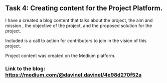 ## Task 4: Creating content for the Project Platform.

I have a created a blog content that talks about the project, the aim and mission , the objective of the project, and the proposed solution for the project.

Included is a call to action for contributors to join in the vision of this project.

Project content was created on the Medium platform.

### Link to the blog: https://medium.com/@davinel.davinel/4e98d270f52a